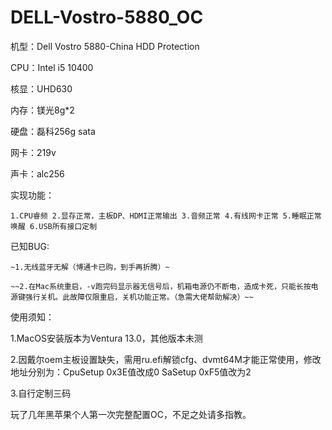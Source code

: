 # DELL-Vostro-5880_OC
机型：Dell Vostro 5880-China HDD Protection

CPU：Intel i5 10400

核显：UHD630

内存：镁光8g*2

硬盘：磊科256g sata

网卡：219v

声卡：alc256

实现功能：

    1.CPU睿频 2.显存正常，主板DP、HDMI正常输出 3.音频正常 4.有线网卡正常 5.睡眠正常唤醒 6.USB所有接口定制

已知BUG:

    ~1.无线蓝牙无解（博通卡已购，到手再折腾）~
    
    ~~2.在Mac系统重启，-v跑完码显示器无信号后，机箱电源仍不断电，造成卡死，只能长按电源键强行关机。此故障仅限重启，关机功能正常。（急需大佬帮助解决）~~
使用须知：

1.MacOS安装版本为Ventura 13.0，其他版本未测

2.因戴尔oem主板设置缺失，需用ru.efi解锁cfg、dvmt64M才能正常使用，修改地址分别为：CpuSetup 0x3E值改成0 SaSetup 0xF5值改为2

3.自行定制三码

玩了几年黑苹果个人第一次完整配置OC，不足之处请多指教。
